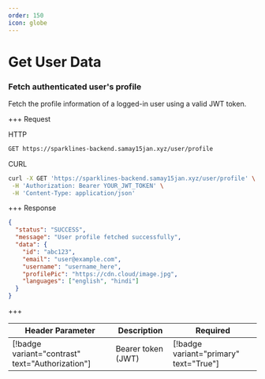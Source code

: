 ```yaml
---
order: 150
icon: globe
---
```


# Get User Data

### Fetch authenticated user's profile

Fetch the profile information of a logged-in user using a valid JWT token.

+++ Request

HTTP

```bash
GET https://sparklines-backend.samay15jan.xyz/user/profile
```

CURL

```bash
curl -X GET 'https://sparklines-backend.samay15jan.xyz/user/profile' \
 -H 'Authorization: Bearer YOUR_JWT_TOKEN' \
 -H 'Content-Type: application/json'
```

+++ Response

```json
{
  "status": "SUCCESS",
  "message": "User profile fetched successfully",
  "data": {
    "id": "abc123",
    "email": "user@example.com",
    "username": "username_here",
    "profilePic": "https://cdn.cloud/image.jpg",
    "languages": ["english", "hindi"]
  }
}
```

+++

| Header Parameter                                   | Description                          | Required                                |
| ------------------------------------------------- | ------------------------------------ | --------------------------------------- |
| [!badge variant="contrast" text="Authorization"]  | Bearer token (JWT)                   | [!badge variant="primary" text="True"]  |

